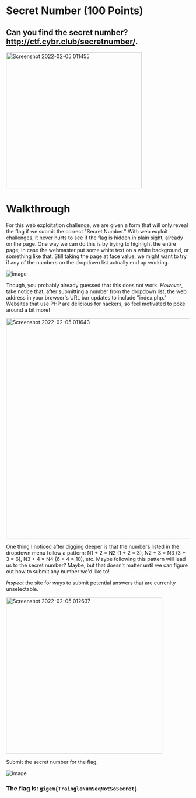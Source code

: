 # Secret Number (100 Points)

## Can you find the secret number? http://ctf.cybr.club/secretnumber/.

<img width="372" alt="Screenshot 2022-02-05 011455" src="https://user-images.githubusercontent.com/99063625/152632596-cbe28853-5b55-4e3b-bd05-f2c4e94f0159.png">

# Walkthrough

For this web exploitation challenge, we are given a form that will only reveal the flag if we submit the correct "Secret Number." With web exploit challenges, it never hurts to see if the flag is hidden in plain sight, already on the page. One way we can do this is by trying to highlight the entire page, in case the webmaster put some white text on a white background, or something like that. Still taking the page at face value, we might want to try if any of the numbers on the dropdown list actually end up working.  

![image](https://user-images.githubusercontent.com/99063625/157762040-61966942-2c75-4999-a5a1-7b1f69b124a0.png)

Though, you probably already guessed that this does not work. *However*, take notice that, after submitting a number from the dropdown list, the web address in your browser's URL bar updates to include "index.php." Websites that use PHP are delicious for hackers, so feel motivated to poke around a bit more!

<img width="602" alt="Screenshot 2022-02-05 011643" src="https://user-images.githubusercontent.com/99063625/152632628-4cd8f82c-8ff3-4e7f-b625-2c24caf5bc6c.png">

One thing I noticed after digging deeper is that the numbers listed in the dropdown menu follow a pattern: N1 + 2 = N2 (1 + 2 = 3), N2 + 3 = N3 (3 + 3 = 6), N3 + 4 = N4 (6 + 4 = 10), etc. Maybe following this pattern will lead us to the secret number? Maybe, but that doesn't matter until we can figure out how to submit any number we'd like to!

*Inspect* the site for ways to submit potential answers that are currenlty unselectable.

<img width="428" alt="Screenshot 2022-02-05 012637" src="https://user-images.githubusercontent.com/99063625/152632876-83582361-a35f-455b-a2f9-fca8496067d6.png">

Submit the secret number for the flag.

![image](https://user-images.githubusercontent.com/99063625/157760816-d635e39e-2249-449a-831b-68c99a19cb48.png)

### The flag is: ```gigem{TraingleNumSeqNotSoSecret}```
